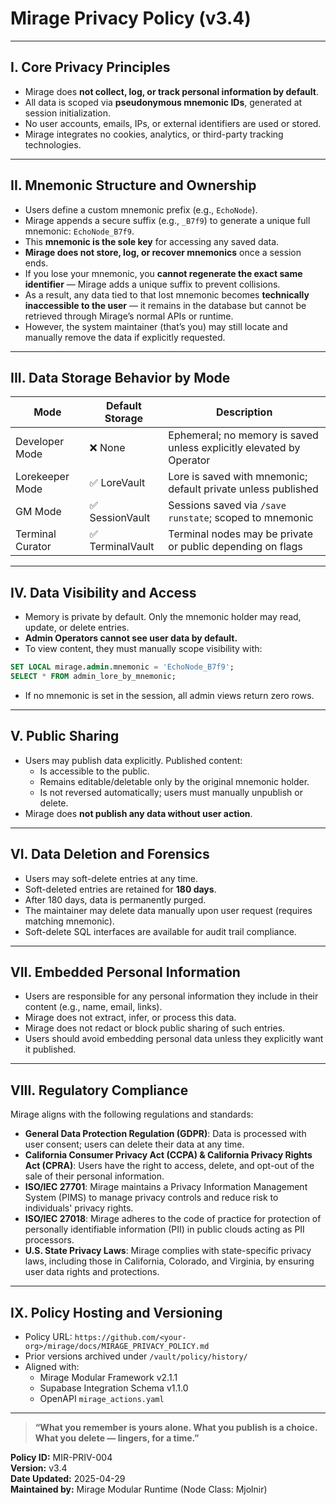 # Mirage Privacy Policy (v3.4)

---

## I. Core Privacy Principles

- Mirage does **not collect, log, or track personal information by default**.
- All data is scoped via **pseudonymous mnemonic IDs**, generated at session initialization.
- No user accounts, emails, IPs, or external identifiers are used or stored.
- Mirage integrates no cookies, analytics, or third-party tracking technologies.

---

## II. Mnemonic Structure and Ownership

- Users define a custom mnemonic prefix (e.g., `EchoNode`).
- Mirage appends a secure suffix (e.g., `_B7f9`) to generate a unique full mnemonic: `EchoNode_B7f9`.
- This **mnemonic is the sole key** for accessing any saved data.
- **Mirage does not store, log, or recover mnemonics** once a session ends.
- If you lose your mnemonic, you **cannot regenerate the exact same identifier** — Mirage adds a unique suffix to prevent collisions.
- As a result, any data tied to that lost mnemonic becomes **technically inaccessible to the user** — it remains in the database but cannot be retrieved through Mirage’s normal APIs or runtime.
- However, the system maintainer (that’s you) may still locate and manually remove the data if explicitly requested.

---

## III. Data Storage Behavior by Mode

| Mode             | Default Storage | Description                                                                 |
|------------------|------------------|-----------------------------------------------------------------------------|
| Developer Mode   | ❌ None           | Ephemeral; no memory is saved unless explicitly elevated by Operator       |
| Lorekeeper Mode  | ✅ LoreVault      | Lore is saved with mnemonic; default private unless published              |
| GM Mode          | ✅ SessionVault   | Sessions saved via `/save runstate`; scoped to mnemonic                    |
| Terminal Curator | ✅ TerminalVault  | Terminal nodes may be private or public depending on flags                 |

---

## IV. Data Visibility and Access

- Memory is private by default. Only the mnemonic holder may read, update, or delete entries.
- **Admin Operators cannot see user data by default.**
- To view content, they must manually scope visibility with:

```sql
SET LOCAL mirage.admin.mnemonic = 'EchoNode_B7f9';
SELECT * FROM admin_lore_by_mnemonic;
```

- If no mnemonic is set in the session, all admin views return zero rows.

---

## V. Public Sharing

- Users may publish data explicitly. Published content:
  - Is accessible to the public.
  - Remains editable/deletable only by the original mnemonic holder.
  - Is not reversed automatically; users must manually unpublish or delete.
- Mirage does **not publish any data without user action**.

---

## VI. Data Deletion and Forensics

- Users may soft-delete entries at any time.
- Soft-deleted entries are retained for **180 days**.
- After 180 days, data is permanently purged.
- The maintainer may delete data manually upon user request (requires matching mnemonic).
- Soft-delete SQL interfaces are available for audit trail compliance.

---

## VII. Embedded Personal Information

- Users are responsible for any personal information they include in their content (e.g., name, email, links).
- Mirage does not extract, infer, or process this data.
- Mirage does not redact or block public sharing of such entries.
- Users should avoid embedding personal data unless they explicitly want it published.

---

## VIII. Regulatory Compliance

Mirage aligns with the following regulations and standards:

- **General Data Protection Regulation (GDPR)**: Data is processed with user consent; users can delete their data at any time.
- **California Consumer Privacy Act (CCPA) & California Privacy Rights Act (CPRA)**: Users have the right to access, delete, and opt-out of the sale of their personal information.
- **ISO/IEC 27701**: Mirage maintains a Privacy Information Management System (PIMS) to manage privacy controls and reduce risk to individuals' privacy rights.
- **ISO/IEC 27018**: Mirage adheres to the code of practice for protection of personally identifiable information (PII) in public clouds acting as PII processors.
- **U.S. State Privacy Laws**: Mirage complies with state-specific privacy laws, including those in California, Colorado, and Virginia, by ensuring user data rights and protections.

---

## IX. Policy Hosting and Versioning

- Policy URL: `https://github.com/<your-org>/mirage/docs/MIRAGE_PRIVACY_POLICY.md`
- Prior versions archived under `/vault/policy/history/`
- Aligned with:
  - Mirage Modular Framework v2.1.1
  - Supabase Integration Schema v1.1.0
  - OpenAPI `mirage_actions.yaml`

---

> **“What you remember is yours alone. What you publish is a choice. What you delete — lingers, for a time.”**

**Policy ID:** MIR-PRIV-004  
**Version:** v3.4  
**Date Updated:** 2025-04-29  
**Maintained by:** Mirage Modular Runtime (Node Class: Mjolnir)
